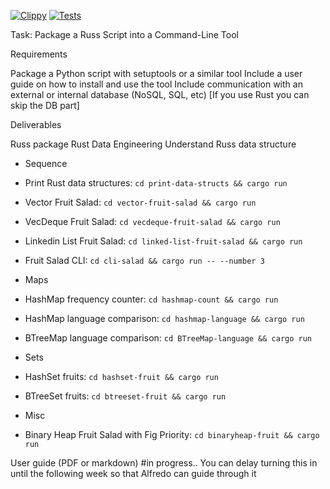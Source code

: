 [![Clippy](https://github.com/nogibjj/rust-data-engineering/actions/workflows/lint.yml/badge.svg)](https://github.com/nogibjj/rust-data-engineering/actions/workflows/lint.yml)
[![Tests](https://github.com/nogibjj/rust-data-engineering/actions/workflows/tests.yml/badge.svg)](https://github.com/nogibjj/rust-data-engineering/actions/workflows/tests.yml)


Task:
Package a Russ Script into a Command-Line Tool 

Requirements

Package a Python script with setuptools or a similar tool
Include a user guide on how to install and use the tool
Include communication with an external or internal database (NoSQL, SQL, etc) [If you use Rust you can skip the DB part]

Deliverables

Russ package
Rust Data Engineering
Understand Russ data structure 

* Sequence
  
* Print Rust data structures:  `cd print-data-structs && cargo run`
* Vector Fruit Salad:  `cd vector-fruit-salad && cargo run`
* VecDeque Fruit Salad: `cd vecdeque-fruit-salad && cargo run`
* Linkedin List Fruit Salad: `cd linked-list-fruit-salad && cargo run`
* Fruit Salad CLI: `cd cli-salad && cargo run -- --number 3`

* Maps

* HashMap frequency counter: `cd hashmap-count && cargo run`
* HashMap language comparison: `cd hashmap-language && cargo run`
* BTreeMap language comparison: `cd BTreeMap-language && cargo run`

* Sets

* HashSet fruits:  `cd hashset-fruit && cargo run`
* BTreeSet fruits: `cd btreeset-fruit && cargo run`

* Misc

* Binary Heap Fruit Salad with Fig Priority: `cd binaryheap-fruit && cargo run`

User guide (PDF or markdown)
#in progress..
You can delay turning this in until the following week so that Alfredo can guide through it




